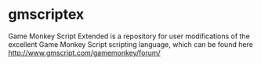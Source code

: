 # gmscriptex

Game Monkey Script Extended is a repository for user modifications of the excellent Game Monkey Script scripting language, which can be found here http://www.gmscript.com/gamemonkey/forum/
